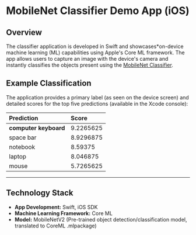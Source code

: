 # MobileNet Classifier Demo App (iOS)

## Overview

The classifier application is developed in Swift and showcases*on-device machine learning (ML) capabilities using Apple's Core ML framework. The app allows users to capture an image with the device's camera and instantly classifies the objects present using the [MobileNet Classifier](https://www.kaggle.com/models/google/mobilenet-v2?select=saved_model.pb).

## Example Classification

The application provides a primary label (as seen on the device screen) and detailed scores for the top five predictions (available in the Xcode console):

| **Prediction** | **Score** |
| :--- | :--- |
| **computer keyboard** | $9.2265625$ |
| space bar | $8.9296875$ |
| notebook | $8.59375$ |
| laptop | $8.046875$ |
| mouse | $5.7265625$ |

---

## Technology Stack

* **App Development:** Swift, iOS SDK
* **Machine Learning Framework:** Core ML
* **Model:** MobileNetV2 (Pre-trained object detection/classification model, translated to CoreML .mlpackage)